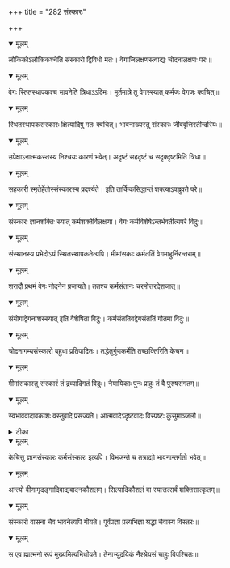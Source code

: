 +++
title = "282 संस्कारः"

+++


<details open><summary>मूलम्</summary>

लौकिकोऽलौकिकश्चेति संस्कारो द्विविधो मतः। वेगाजिलक्षणस्त्वाद्यः चोदनालक्षणः परः॥
</details>



<details open><summary>मूलम्</summary>

वेगः स्तितस्थापकश्च भावनेति त्रिधाऽऽदिमः। मूर्तमात्रे तु वेगस्स्यात् कर्मजः वेगजः क्वचित्॥
</details>



<details open><summary>मूलम्</summary>

स्थितस्थापकसंस्कारः क्षित्यादिषु मतः क्वचित्। भावनाख्यस्तु संस्कारः जीववृत्तिरतीन्दरियः॥
</details>



<details open><summary>मूलम्</summary>

उपेक्षाऽनात्मकस्तस्य निश्चयः कारणं भवेत्। अदृष्टं सहदृष्टं च सदृक्दृष्टमिति त्रिधा॥
</details>



<details open><summary>मूलम्</summary>

सहकारी स्मृतेर्हेतोस्संस्कारस्य प्रदर्श्यते। इति तार्किकसिद्धान्तं शक्त्याऽपह्नुवते परे॥
</details>



<details open><summary>मूलम्</summary>

संस्कारः ज्ञानशक्तिः स्यात् कर्मशक्तेर्विलक्षणा। वेगः कर्मविशेषेऽन्तर्भवतीत्यपरे विदुः॥
</details>



<details open><summary>मूलम्</summary>

संस्थानस्य प्रभेदोऽयं स्थितस्थापकतेत्यपि। मीमांसकाः कर्मततिं वेगमाहुर्निरन्तराम्॥
</details>



<details open><summary>मूलम्</summary>

शरादौ प्रथमं वेगः नोदनेन प्रजायते। ततश्च कर्मसंतानः चरमोत्तरदेशजात्॥
</details>



<details open><summary>मूलम्</summary>

संयोगाद्वेगनाशस्स्यात् इति वैशेषिता विदुः। कर्मसंततिवद्वेगसंततिं गौतमा विदुः॥
</details>



<details open><summary>मूलम्</summary>

चोदनागम्यसंस्कारो बहुधा प्रतिपादितः। तद्धेतुर्गुणकर्मेति तच्छक्तिरिति केचन॥
</details>



<details open><summary>मूलम्</summary>

मीमांसकास्तु संस्कारं तं द्रव्यादिगतं विदुः। नैयायिकाः पुनः प्राहुः तं वै पुरुषसंगतम्॥
</details>



<details open><summary>मूलम्</summary>

स्वभाववादावकाशः वस्तुवादे प्रसज्यते। आत्मवादेऽदृष्टवादः विस्पष्टः कुसुमाञ्जलौ॥
</details>



<details><summary>टीका</summary>

न्या. कु.[1 स्त.]
</details>



<details open><summary>मूलम्</summary>

केचित्तु ज्ञानसंस्कारः कर्मसंस्कारः इत्यपि। विभजन्ते च तत्राद्यो भावनान्तर्गतो भवेत्॥
</details>



<details open><summary>मूलम्</summary>

अन्त्यो वीणामृदङ्गादिवाद्यवादनकौशलम्। सिल्पादिकौशलं वा स्यात्तत्सर्वं शक्तिसात्कृतम्॥
</details>



<details open><summary>मूलम्</summary>

संस्कारो वासना चैव भावनेत्यपि गीयते। पूर्वप्रज्ञा प्रत्यभिज्ञा श्रद्धा चैवास्य विस्तरः॥
</details>



<details open><summary>मूलम्</summary>

स एव ह्यात्मनो रूपं मुख्यमित्यभिधीयते। तेनाभ्युदयिकं नैश्श्रेयसं चाहुः विपश्चितः॥
</details>

